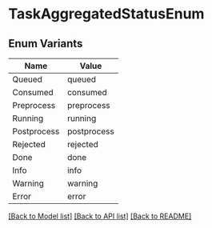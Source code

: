 # TaskAggregatedStatusEnum

## Enum Variants

| Name | Value |
|---- | -----|
| Queued | queued |
| Consumed | consumed |
| Preprocess | preprocess |
| Running | running |
| Postprocess | postprocess |
| Rejected | rejected |
| Done | done |
| Info | info |
| Warning | warning |
| Error | error |


[[Back to Model list]](../README.md#documentation-for-models) [[Back to API list]](../README.md#documentation-for-api-endpoints) [[Back to README]](../README.md)


